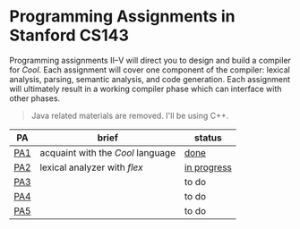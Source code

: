 # Programming Assignments in Stanford CS143

Programming assignments II–V will direct you to design and build a compiler for *Cool*. Each assignment
will cover one component of the compiler: lexical analysis, parsing, semantic analysis, and code generation.
Each assignment will ultimately result in a working compiler phase which can interface with other phases.

> Java related materials are removed. I'll be using C++.

| PA  | brief  | status |
|-----|--------|--------|
| [PA1](handouts/PA1.pdf) | acquaint with the *Cool* language | [done](assignments/PA1/) |
| [PA2](handouts/PA2.pdf) | lexical analyzer with *flex* | [in progress](assignments/PA2/) |
| [PA3](handouts/PA3.pdf) |        | to do |
| [PA4](handouts/PA4.pdf) |        | to do |
| [PA5](handouts/PA5.pdf) |        | to do |
